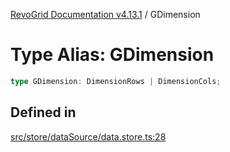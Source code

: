 [RevoGrid Documentation v4.13.1](README.md) / GDimension

# Type Alias: GDimension

```ts
type GDimension: DimensionRows | DimensionCols;
```

## Defined in

[src/store/dataSource/data.store.ts:28](https://github.com/revolist/revogrid/blob/4ebc7221c475d12b7f731e54908af9eefb855c73/src/store/dataSource/data.store.ts#L28)
